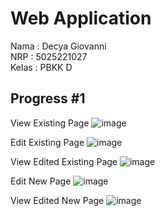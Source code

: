 # Web Application

Nama : Decya Giovanni <br>
NRP : 5025221027 <br>
Kelas : PBKK D

## Progress #1
View Existing Page
![image](https://github.com/user-attachments/assets/bc748643-53f8-4845-9678-bd03a73c4f4b)

Edit Existing Page
![image](https://github.com/user-attachments/assets/4b5cb5a4-19e5-4184-a1ca-e09ad315d8bf)

View Edited Existing Page
![image](https://github.com/user-attachments/assets/c7dd4e0c-4b24-4e31-85c1-7e6bfd14f0e6)

Edit New Page
![image](https://github.com/user-attachments/assets/23643415-8db5-4b4a-9f94-0ef4bd1a3793)

View Edited New Page
![image](https://github.com/user-attachments/assets/c9b9ae11-e3bc-4102-b9c4-afef9e552628)
